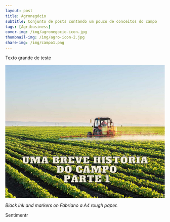 ```yaml
---
layout: post
title: Agronegócio
subtitle: Conjunto de posts contando um pouco de conceitos do campo
tags: [Agribusiness]
cover-img: /img/agronegocio-icon.jpg
thumbnail-img: /img/agro-icon-2.jpg
share-img: /img/campo1.png
---
```


Texto grande de teste

<img src="/img/campo1.png" alt="Campo" align="center"/>

*Black ink and markers on Fabriano a A4 rough paper.*

Sentimentr

